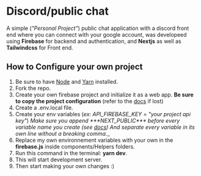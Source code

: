 # Discord/public chat

A simple (_"Personal Project"_) public chat application with a discord front end where you can connect with your google account, was developeed using **Firebase** for backend and authentication, and **Nextjs** as well as **Tailwindcss** for Front end.

## How to Configure your own project

1. Be sure to have [Node](https://nodejs.org) and [Yarn](https://yarnpkg.com/) installed.
2. Fork the repo.
3. Create your own firebase project and initialize it as a web app. **Be sure to copy the project configuration** (refer to the [docs](https://firebase.google.com/docs/web/setup) if lost)
4. Create a .env.local file.
5. Create your env variables (_ex: API_FIREBASE_KEY = "your project api key"_) __Make sure you append ***NEXT_PUBLIC_*** before every variable name you create (see [docs](https://nextjs.org/docs/basic-features/environment-variables#exposing-environment-variables-to-the-browser)) And separate every variable in its own line without a breaking comma.__
6. Replace my own environnement variables with your own in the **firebase.js** inside components/Helpers folders.
7. Run this command in the terminal: **yarn dev**.
8. This will start development server.
9. Then start making your own changes :)
